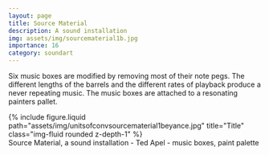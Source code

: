 ```yaml
---
layout: page
title: Source Material
description: A sound installation 
img: assets/img/sourcematerial1b.jpg
importance: 16
category: soundart
---
```


Six music boxes are modified by removing most of their note pegs. The different lengths of the barrels and the different rates of playback produce a never repeating music. The music boxes are attached to a resonating painters pallet.



<div class="row">
    <div class="col-sm mt-3 mt-md-0">
        {% include figure.liquid path="assets/img/unitsofconvsourcematerial1beyance.jpg" title="Title" class="img-fluid rounded z-depth-1" %}
    </div>
</div>
<div class="caption">
    Source Material, a sound installation - Ted Apel - music boxes, paint palette

</div>



